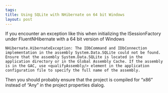 ```yaml
--- 
tags: 
title: Using SQLite with NHibernate on 64 bit Windows
layout: post
---
```

<p>If you encounter an exception like this when initializing the ISessionFactory under FluentNHibernate with a 64 bit version of Windows</p>
<code>NHibernate.HibernateException: The IDbCommand and IDbConnection implementation in the assembly System.Data.SQLite could not be found. Ensure that the assembly System.Data.SQLite is located in the application directory or in the Global Assembly Cache. If the assembly is in the GAC, use &lt;qualifyAssembly/&gt; element in the application configuration file to specify the full name of the assembly.</code>
<p>Then you should probably ensure that the project is compiled for &#8220;x86&#8221; instead of &#8220;Any&#8221; in the project properties dialog.</p>
